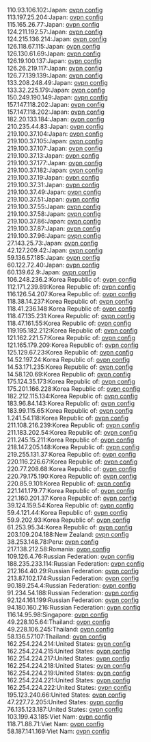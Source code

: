 110.93.106.102:Japan: [ovpn config](vpn/110_93_106_102.ovpn)  
113.197.25.204:Japan: [ovpn config](vpn/113_197_25_204.ovpn)  
115.165.26.77:Japan: [ovpn config](vpn/115_165_26_77.ovpn)  
124.211.192.57:Japan: [ovpn config](vpn/124_211_192_57.ovpn)  
124.215.136.214:Japan: [ovpn config](vpn/124_215_136_214.ovpn)  
126.118.67.115:Japan: [ovpn config](vpn/126_118_67_115.ovpn)  
126.130.61.69:Japan: [ovpn config](vpn/126_130_61_69.ovpn)  
126.19.100.137:Japan: [ovpn config](vpn/126_19_100_137.ovpn)  
126.26.219.117:Japan: [ovpn config](vpn/126_26_219_117.ovpn)  
126.77.139.139:Japan: [ovpn config](vpn/126_77_139_139.ovpn)  
133.208.248.49:Japan: [ovpn config](vpn/133_208_248_49.ovpn)  
133.32.225.179:Japan: [ovpn config](vpn/133_32_225_179.ovpn)  
150.249.190.149:Japan: [ovpn config](vpn/150_249_190_149.ovpn)  
157.147.118.202:Japan: [ovpn config](vpn/157_147_118_202.ovpn)  
157.147.118.202:Japan: [ovpn config](vpn/157_147_118_202.ovpn)  
182.20.133.184:Japan: [ovpn config](vpn/182_20_133_184.ovpn)  
210.235.44.83:Japan: [ovpn config](vpn/210_235_44_83.ovpn)  
219.100.37.104:Japan: [ovpn config](vpn/219_100_37_104.ovpn)  
219.100.37.105:Japan: [ovpn config](vpn/219_100_37_105.ovpn)  
219.100.37.107:Japan: [ovpn config](vpn/219_100_37_107.ovpn)  
219.100.37.13:Japan: [ovpn config](vpn/219_100_37_13.ovpn)  
219.100.37.177:Japan: [ovpn config](vpn/219_100_37_177.ovpn)  
219.100.37.182:Japan: [ovpn config](vpn/219_100_37_182.ovpn)  
219.100.37.19:Japan: [ovpn config](vpn/219_100_37_19.ovpn)  
219.100.37.31:Japan: [ovpn config](vpn/219_100_37_31.ovpn)  
219.100.37.49:Japan: [ovpn config](vpn/219_100_37_49.ovpn)  
219.100.37.51:Japan: [ovpn config](vpn/219_100_37_51.ovpn)  
219.100.37.55:Japan: [ovpn config](vpn/219_100_37_55.ovpn)  
219.100.37.58:Japan: [ovpn config](vpn/219_100_37_58.ovpn)  
219.100.37.86:Japan: [ovpn config](vpn/219_100_37_86.ovpn)  
219.100.37.87:Japan: [ovpn config](vpn/219_100_37_87.ovpn)  
219.100.37.96:Japan: [ovpn config](vpn/219_100_37_96.ovpn)  
27.143.25.73:Japan: [ovpn config](vpn/27_143_25_73.ovpn)  
42.127.209.42:Japan: [ovpn config](vpn/42_127_209_42.ovpn)  
59.136.57.185:Japan: [ovpn config](vpn/59_136_57_185.ovpn)  
60.122.72.40:Japan: [ovpn config](vpn/60_122_72_40.ovpn)  
60.139.62.9:Japan: [ovpn config](vpn/60_139_62_9.ovpn)  
106.248.236.2:Korea Republic of: [ovpn config](vpn/106_248_236_2.ovpn)  
112.171.239.89:Korea Republic of: [ovpn config](vpn/112_171_239_89.ovpn)  
116.126.54.207:Korea Republic of: [ovpn config](vpn/116_126_54_207.ovpn)  
118.38.14.237:Korea Republic of: [ovpn config](vpn/118_38_14_237.ovpn)  
118.41.236.148:Korea Republic of: [ovpn config](vpn/118_41_236_148.ovpn)  
118.47.135.231:Korea Republic of: [ovpn config](vpn/118_47_135_231.ovpn)  
118.47.161.55:Korea Republic of: [ovpn config](vpn/118_47_161_55.ovpn)  
119.195.182.212:Korea Republic of: [ovpn config](vpn/119_195_182_212.ovpn)  
121.162.221.57:Korea Republic of: [ovpn config](vpn/121_162_221_57.ovpn)  
121.165.179.209:Korea Republic of: [ovpn config](vpn/121_165_179_209.ovpn)  
125.129.67.23:Korea Republic of: [ovpn config](vpn/125_129_67_23.ovpn)  
14.52.197.24:Korea Republic of: [ovpn config](vpn/14_52_197_24.ovpn)  
14.53.171.235:Korea Republic of: [ovpn config](vpn/14_53_171_235.ovpn)  
14.58.120.69:Korea Republic of: [ovpn config](vpn/14_58_120_69.ovpn)  
175.124.35.173:Korea Republic of: [ovpn config](vpn/175_124_35_173.ovpn)  
175.201.166.228:Korea Republic of: [ovpn config](vpn/175_201_166_228.ovpn)  
182.212.115.134:Korea Republic of: [ovpn config](vpn/182_212_115_134.ovpn)  
183.96.84.143:Korea Republic of: [ovpn config](vpn/183_96_84_143.ovpn)  
183.99.115.65:Korea Republic of: [ovpn config](vpn/183_99_115_65.ovpn)  
1.241.54.118:Korea Republic of: [ovpn config](vpn/1_241_54_118.ovpn)  
211.108.216.239:Korea Republic of: [ovpn config](vpn/211_108_216_239.ovpn)  
211.183.202.54:Korea Republic of: [ovpn config](vpn/211_183_202_54.ovpn)  
211.245.15.211:Korea Republic of: [ovpn config](vpn/211_245_15_211.ovpn)  
218.147.205.148:Korea Republic of: [ovpn config](vpn/218_147_205_148.ovpn)  
219.255.131.37:Korea Republic of: [ovpn config](vpn/219_255_131_37.ovpn)  
220.116.226.67:Korea Republic of: [ovpn config](vpn/220_116_226_67.ovpn)  
220.77.208.68:Korea Republic of: [ovpn config](vpn/220_77_208_68.ovpn)  
220.79.175.190:Korea Republic of: [ovpn config](vpn/220_79_175_190.ovpn)  
220.85.9.101:Korea Republic of: [ovpn config](vpn/220_85_9_101.ovpn)  
221.141.179.77:Korea Republic of: [ovpn config](vpn/221_141_179_77.ovpn)  
221.160.201.37:Korea Republic of: [ovpn config](vpn/221_160_201_37.ovpn)  
39.124.159.54:Korea Republic of: [ovpn config](vpn/39_124_159_54.ovpn)  
59.4.121.44:Korea Republic of: [ovpn config](vpn/59_4_121_44.ovpn)  
59.9.202.93:Korea Republic of: [ovpn config](vpn/59_9_202_93.ovpn)  
61.253.95.34:Korea Republic of: [ovpn config](vpn/61_253_95_34.ovpn)  
203.109.204.188:New Zealand: [ovpn config](vpn/203_109_204_188.ovpn)  
38.253.148.78:Peru: [ovpn config](vpn/38_253_148_78.ovpn)  
217.138.212.58:Romania: [ovpn config](vpn/217_138_212_58.ovpn)  
109.126.4.76:Russian Federation: [ovpn config](vpn/109_126_4_76.ovpn)  
188.235.233.114:Russian Federation: [ovpn config](vpn/188_235_233_114.ovpn)  
212.164.40.29:Russian Federation: [ovpn config](vpn/212_164_40_29.ovpn)  
213.87.102.174:Russian Federation: [ovpn config](vpn/213_87_102_174.ovpn)  
90.189.254.4:Russian Federation: [ovpn config](vpn/90_189_254_4.ovpn)  
91.234.54.188:Russian Federation: [ovpn config](vpn/91_234_54_188.ovpn)  
92.124.161.199:Russian Federation: [ovpn config](vpn/92_124_161_199.ovpn)  
94.180.160.216:Russian Federation: [ovpn config](vpn/94_180_160_216.ovpn)  
116.14.95.98:Singapore: [ovpn config](vpn/116_14_95_98.ovpn)  
49.228.105.64:Thailand: [ovpn config](vpn/49_228_105_64.ovpn)  
49.228.106.245:Thailand: [ovpn config](vpn/49_228_106_245.ovpn)  
58.136.57.107:Thailand: [ovpn config](vpn/58_136_57_107.ovpn)  
162.254.224.214:United States: [ovpn config](vpn/162_254_224_214.ovpn)  
162.254.224.215:United States: [ovpn config](vpn/162_254_224_215.ovpn)  
162.254.224.217:United States: [ovpn config](vpn/162_254_224_217.ovpn)  
162.254.224.218:United States: [ovpn config](vpn/162_254_224_218.ovpn)  
162.254.224.219:United States: [ovpn config](vpn/162_254_224_219.ovpn)  
162.254.224.221:United States: [ovpn config](vpn/162_254_224_221.ovpn)  
162.254.224.222:United States: [ovpn config](vpn/162_254_224_222.ovpn)  
195.123.240.66:United States: [ovpn config](vpn/195_123_240_66.ovpn)  
47.227.72.205:United States: [ovpn config](vpn/47_227_72_205.ovpn)  
76.135.123.187:United States: [ovpn config](vpn/76_135_123_187.ovpn)  
103.199.43.185:Viet Nam: [ovpn config](vpn/103_199_43_185.ovpn)  
118.71.88.71:Viet Nam: [ovpn config](vpn/118_71_88_71.ovpn)  
58.187.141.169:Viet Nam: [ovpn config](vpn/58_187_141_169.ovpn)  
